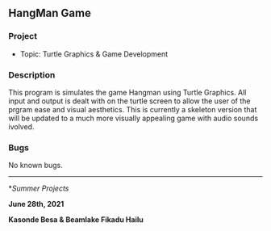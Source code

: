 ## HangMan Game

### Project

* Topic: Turtle Graphics & Game Development

### Description

This program is simulates the game Hangman using Turtle Graphics. All input and output is dealt with on the turtle screen
to allow the user of the prgram ease and visual aesthetics. This is currently a skeleton version that will be updated to a
much more visually appealing game with audio sounds ivolved.

### Bugs

No known bugs. 

-------------------

**Summer Projects*

**June 28th, 2021**

**Kasonde Besa & Beamlake Fikadu Hailu**
